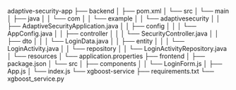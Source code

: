 adaptive-security-app
├── backend
│   ├── pom.xml
│   └── src
│       └── main
│           ├── java
│           │   └── com
│           │       └── example
│           │           └── adaptivesecurity
│           │               ├── AdaptiveSecurityApplication.java
│           │               ├── config
│           │               │   └── AppConfig.java
│           │               ├── controller
│           │               │   └── SecurityController.java
│           │               ├── dto
│           │               │   └── LoginData.java
│           │               ├── entity
│           │               │   └── LoginActivity.java
│           │               └── repository
│           │                   └── LoginActivityRepository.java
│           └── resources
│               └── application.properties
├── frontend
│   ├── package.json
│   └── src
│       ├── components
│       │   └── LoginForm.js
│       ├── App.js
│       └── index.js
└── xgboost-service
    ├── requirements.txt
    └── xgboost_service.py
